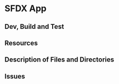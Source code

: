 # SFDX  App

## Dev, Build and Test


## Resources


## Description of Files and Directories


## Issues